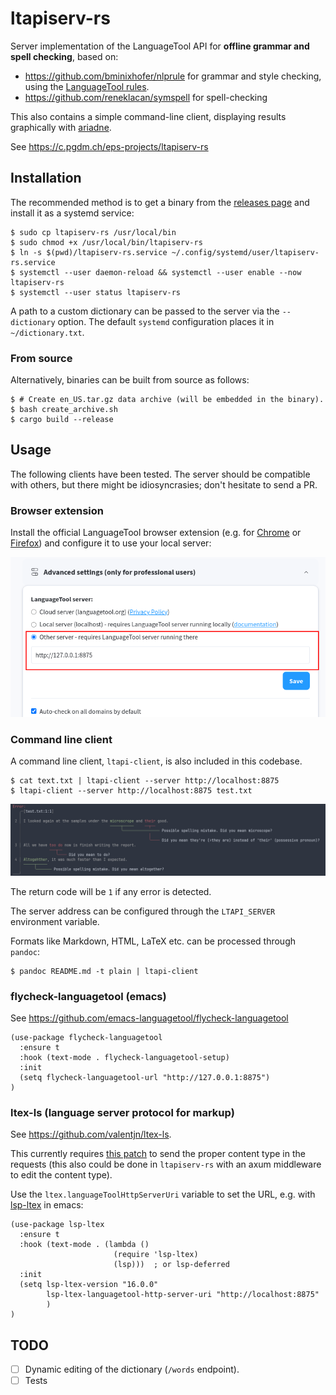 # ltapiserv-rs

Server implementation of the LanguageTool API for **offline grammar and spell checking**, based on:

- https://github.com/bminixhofer/nlprule for grammar and style checking, using the [LanguageTool rules](https://github.com/languagetool-org/languagetool).
- https://github.com/reneklacan/symspell for spell-checking

This also contains a simple command-line client, displaying results graphically with [ariadne](https://docs.rs/ariadne/latest/ariadne/index.html).

See <https://c.pgdm.ch/eps-projects/ltapiserv-rs>

## Installation

The recommended method is to get a binary from the [releases page](https://github.com/cpg314/ltapiserv-rs/releases) and install it as a systemd service:

```console
$ sudo cp ltapiserv-rs /usr/local/bin
$ sudo chmod +x /usr/local/bin/ltapiserv-rs
$ ln -s $(pwd)/ltapiserv-rs.service ~/.config/systemd/user/ltapiserv-rs.service
$ systemctl --user daemon-reload && systemctl --user enable --now ltapiserv-rs
$ systemctl --user status ltapiserv-rs
```

A path to a custom dictionary can be passed to the server via the `--dictionary` option. The default `systemd` configuration places it in `~/dictionary.txt`.

### From source

Alternatively, binaries can be built from source as follows:

```console
$ # Create en_US.tar.gz data archive (will be embedded in the binary).
$ bash create_archive.sh
$ cargo build --release
```

## Usage

The following clients have been tested. The server should be compatible with others, but there might be idiosyncrasies; don't hesitate to send a PR.

### Browser extension

Install the official LanguageTool browser extension (e.g. for [Chrome](https://languagetool.org/chrome) or [Firefox](https://languagetool.org/firefox)) and configure it to use your local server:

![Chrome extension settings](doc/chrome_ext.png)

### Command line client

A command line client, `ltapi-client`, is also included in this codebase.

```console
$ cat text.txt | ltapi-client --server http://localhost:8875
$ ltapi-client --server http://localhost:8875 test.txt
```

![Command line interface](doc/client.png)

The return code will be `1` if any error is detected.

The server address can be configured through the `LTAPI_SERVER` environment variable.

Formats like Markdown, HTML, LaTeX etc. can be processed through `pandoc`:

```console
$ pandoc README.md -t plain | ltapi-client
```

### flycheck-languagetool (emacs)

See <https://github.com/emacs-languagetool/flycheck-languagetool>

```emacs-lisp
(use-package flycheck-languagetool
  :ensure t
  :hook (text-mode . flycheck-languagetool-setup)
  :init
  (setq flycheck-languagetool-url "http://127.0.0.1:8875")
)
```

### ltex-ls (language server protocol for markup)

See <https://github.com/valentjn/ltex-ls>.

This currently requires [this patch](https://github.com/valentjn/ltex-ls/pull/276) to send the proper content type in the requests (this also could be done in `ltapiserv-rs` with an axum middleware to edit the content type).

Use the `ltex.languageToolHttpServerUri` variable to set the URL, e.g. with [lsp-ltex](https://github.com/emacs-languagetool/lsp-ltex) in emacs:

```emacs-lisp
(use-package lsp-ltex
  :ensure t
  :hook (text-mode . (lambda ()
                       (require 'lsp-ltex)
                       (lsp)))  ; or lsp-deferred
  :init
  (setq lsp-ltex-version "16.0.0"
        lsp-ltex-languagetool-http-server-uri "http://localhost:8875"
        )
)
```

## TODO

- [ ] Dynamic editing of the dictionary (`/words` endpoint).
- [ ] Tests
